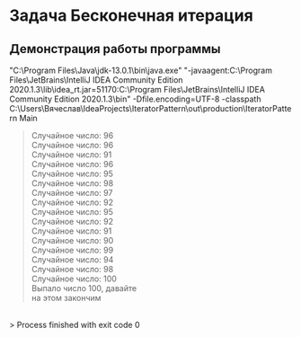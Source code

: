 # Задача Бесконечная итерация

## Демонстрация работы программы
"C:\Program Files\Java\jdk-13.0.1\bin\java.exe" "-javaagent:C:\Program Files\JetBrains\IntelliJ IDEA Community Edition 2020.1.3\lib\idea_rt.jar=51170:C:\Program Files\JetBrains\IntelliJ IDEA Community Edition 2020.1.3\bin" -Dfile.encoding=UTF-8 -classpath C:\Users\Вячеслав\IdeaProjects\IteratorPattern\out\production\IteratorPattern Main
> Случайное число: 96<br/>
> Случайное число: 96<br/>
> Случайное число: 91<br/>
> Случайное число: 96<br/>
> Случайное число: 95<br/>
> Случайное число: 98<br/>
> Случайное число: 97<br/>
> Случайное число: 92<br/>
> Случайное число: 95<br/>
> Случайное число: 92<br/>
> Случайное число: 91<br/>
> Случайное число: 90<br/>
> Случайное число: 99<br/>
> Случайное число: 94<br/>
> Случайное число: 98<br/>
> Случайное число: 100<br/>
> Выпало число 100, давайте<br/> на этом закончим
<br/>
> Process finished with exit code 0<br/>